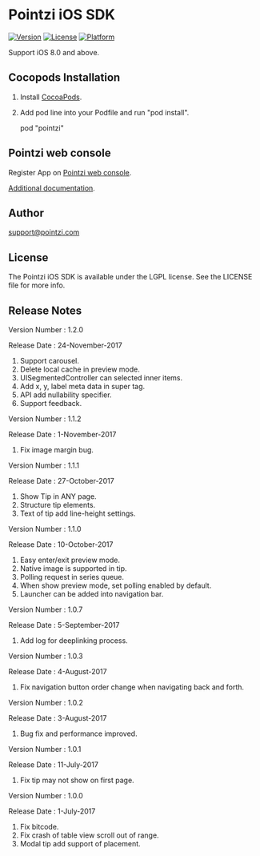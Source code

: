 # Pointzi iOS SDK

[![Version](https://img.shields.io/cocoapods/v/pointzi.svg?style=flat)](http://cocoadocs.org/docsets/pointzi)
[![License](https://img.shields.io/cocoapods/l/pointzi.svg?style=flat)](http://cocoadocs.org/docsets/pointzi)
[![Platform](https://img.shields.io/cocoapods/p/pointzi.svg?style=flat)](http://cocoadocs.org/docsets/pointzi)

Support iOS 8.0 and above.

## Cocopods Installation

1. Install [CocoaPods](http://cocoapods.org).
2. Add pod line into your Podfile and run "pod install". 

    pod "pointzi"

## Pointzi web console

Register App on [Pointzi web console](https://dashboard.pointzi.com/). 

[Additional documentation](https://pointzi.freshdesk.com). 

## Author

support@pointzi.com

## License

The Pointzi iOS SDK is available under the LGPL license. See the LICENSE file for more info.

## Release Notes

Version Number   : 1.2.0

Release Date     : 24-November-2017

1. Support carousel.
2. Delete local cache in preview mode.
3. UISegmentedController can selected inner items.
4. Add x, y, label meta data in super tag.
5. API add nullability specifier.
6. Support feedback.

Version Number   : 1.1.2

Release Date     : 1-November-2017

1. Fix image margin bug.

Version Number   : 1.1.1

Release Date     : 27-October-2017

1. Show Tip in ANY page.
2. Structure tip elements.
3. Text of tip add line-height settings.

Version Number   : 1.1.0

Release Date     : 10-October-2017

1. Easy enter/exit preview mode.
2. Native image is supported in tip.
3. Polling request in series queue.
4. When show preview mode, set polling enabled by default.
5. Launcher can be added into navigation bar.

Version Number   : 1.0.7

Release Date     : 5-September-2017

1. Add log for deeplinking process.

Version Number   : 1.0.3

Release Date     : 4-August-2017

1. Fix navigation button order change when navigating back and forth.

Version Number   : 1.0.2

Release Date     : 3-August-2017

1. Bug fix and performance improved.

Version Number   : 1.0.1

Release Date     : 11-July-2017

1. Fix tip may not show on first page.


Version Number   : 1.0.0

Release Date     : 1-July-2017

1. Fix bitcode.
2. Fix crash of table view scroll out of range.
3. Modal tip add support of placement.
